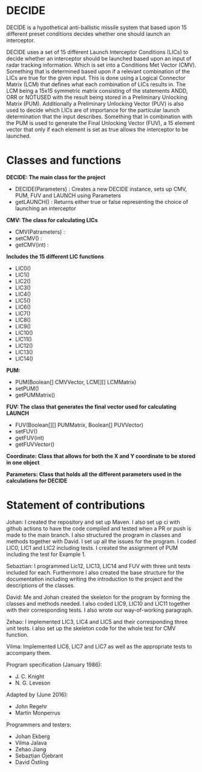 # DECIDE
DECIDE is a hypothetical anti-ballistic missile system that based upon 15 different 
preset conditions decides whether one should launch an interceptor.

DECIDE uses a set of 15 different Launch Interceptor Conditions (LICs) to decide whether an interceptor 
should be launched based upon an input of radar tracking information. Which is set into a Conditions Met 
Vector (CMV). Something that is determined based upon if a relevant combination of the LICs are true for
the given input. This is done using a Logical Connector Matrix (LCM) that defines what each combination 
of LICs results in. The LCM being a 15x15 symmetric matrix consisting of the statements ANDD, ORR or 
NOTUSED with the result being stored in a Preliminary Unlocking Matrix (PUM). Additionally a Preliminary
Unlocking Vector (PUV) is also used to decide which LICs are of importance for the particular launch 
determination that the input describes. Something that in combination with the PUM is used to generate the
Final Unlocking Vector (FUV), a 15 element vector that only if each element is set as true allows the interceptor
to be launched.


# Classes and functions

**DECIDE: The main class for the project**
- DECIDE(Parameters) : Creates a new DECIDE instance, sets up CMV, PUM, FUV and LAUNCH using Parameters
- getLAUNCH() : Returns either true or false representing the choice of launching an interceptor

**CMV: The class for calculating LICs**
- CMV(Patrameters) : 
- setCMV() :
- getCMV(int) :

**Includes the 15 different LIC functions**
- LIC0()
- LIC1()
- LIC2()
- LIC3()
- LIC4()
- LIC5()
- LIC6()
- LIC7()
- LIC8()
- LIC9()
- LIC10()
- LIC11()
- LIC12()
- LIC13()
- LIC14()

**PUM:**
- PUM(Boolean[] CMVVector, LCM[][] LCMMatrix)
- setPUM()
- getPUMMatrix()

**FUV: The class that generates the final vector used for calculating LAUNCH**
- FUV(Boolean[][] PUMMatrix, Boolean[] PUVVector)
- setFUV()
- getFUV(int)
- getFUVVector()

**Coordinate: Class that allows for both the X and Y coordinate to be stored in one object**

**Parameters: Class that holds all the different parameters used in the calculations for DECIDE**

# Statement of contributions
Johan: I created the repository and set up Maven. I also set up ci with github actions to have the code compiled and tested when a PR or push is made to the main branch. I also structured the program in classes and methods together with David. I set up all the issues for the program.
I coded LIC0, LIC1 and LIC2 including tests. I created the assignment of PUM including the test for Example 1.

Sebaztian: I programmed Lic12, LIC13, LIC14 and FUV with three unit tests included for each. Furthermore I also created the base structure for the documentation including writing the introduction to the project and the descriptions of the classes. 

David: Me and Johan created the skeleton for the program by forming the classes and methods needed. I also coded LIC9, LIC10 and LIC11 together with their corresponding tests. I also wrote our way-of-working paragraph.

Zehao: I implemented LIC3, LIC4 and LIC5 and their corresponding three unit tests. I also set up the skeleton code for the whole test for CMV function. 

Vilma: Implemented LIC6, LIC7 and LIC7 as well as the appropriate tests to accompany them.

Program specification (January 1986):
- J. C. Knight
- N. G. Leveson

Adapted by (June 2016):
- John Regehr
- Martin Monperrus

Programmers and testers:
- Johan Ekberg
- Vilma Jalava
- Zehao Jiang
- Sebaztian Öjebrant
- David Östling




